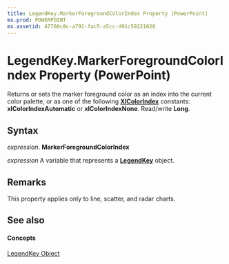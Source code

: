 ```yaml
---
title: LegendKey.MarkerForegroundColorIndex Property (PowerPoint)
ms.prod: POWERPOINT
ms.assetid: 47760c8c-a791-fac5-a5cc-d91c59221026
---
```



# LegendKey.MarkerForegroundColorIndex Property (PowerPoint)

Returns or sets the marker foreground color as an index into the current color palette, or as one of the following  **[XlColorIndex](xlcolorindex-enumeration-powerpoint.md)** constants: **xlColorIndexAutomatic** or **xlColorIndexNone**. Read/write **Long**.


## Syntax

 _expression_. **MarkerForegroundColorIndex**

 _expression_ A variable that represents a **[LegendKey](legendkey-object-powerpoint.md)** object.


## Remarks

This property applies only to line, scatter, and radar charts. 


## See also


#### Concepts


[LegendKey Object](legendkey-object-powerpoint.md)

